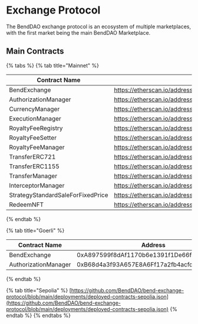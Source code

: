 # Exchange Protocol

The BendDAO exchange protocol is an ecosystem of multiple marketplaces, with the first market being the main BendDAO Marketplace.

## Main Contracts

{% tabs %}
{% tab title="Mainnet" %}
<table><thead><tr><th width="309.65499028268664">Contract Name</th><th>Address</th></tr></thead><tbody><tr><td>BendExchange</td><td><a href="https://etherscan.io/address/0x7e832eC8ad6F66E6C9ECE63acD94516Dd7fC537A">https://etherscan.io/address/0x7e832eC8ad6F66E6C9ECE63acD94516Dd7fC537A</a></td></tr><tr><td>AuthorizationManager</td><td><a href="https://etherscan.io/address/0x422b1179b63F9327BEdedeA64B75C942744dFaC8">https://etherscan.io/address/0x422b1179b63F9327BEdedeA64B75C942744dFaC8</a></td></tr><tr><td>CurrencyManager</td><td><a href="https://etherscan.io/address/0xef5F471FcBd6abaBE44901f0488ccd837dC9186d">https://etherscan.io/address/0xef5F471FcBd6abaBE44901f0488ccd837dC9186d</a></td></tr><tr><td>ExecutionManager</td><td><a href="https://etherscan.io/address/0x3e722b7d2FfF8d6219d05AcF7D6948bED37C399B">https://etherscan.io/address/0x3e722b7d2FfF8d6219d05AcF7D6948bED37C399B</a></td></tr><tr><td>RoyaltyFeeRegistry</td><td><a href="https://etherscan.io/address/0x603461F51D14489C2Aeb216632dCDcDa216FB22b">https://etherscan.io/address/0x603461F51D14489C2Aeb216632dCDcDa216FB22b</a></td></tr><tr><td>RoyaltyFeeSetter</td><td><a href="https://etherscan.io/address/0xb7774E6A5934fc78406586910b393F2863F4326E">https://etherscan.io/address/0xb7774E6A5934fc78406586910b393F2863F4326E</a></td></tr><tr><td>RoyaltyFeeManager</td><td><a href="https://etherscan.io/address/0xe377f6eF3E86E532a49625F866750306A478245F">https://etherscan.io/address/0xe377f6eF3E86E532a49625F866750306A478245F</a></td></tr><tr><td>TransferERC721</td><td><a href="https://etherscan.io/address/0xF5B7b16AB8378f5AbE15836F57DC20F176318104">https://etherscan.io/address/0xF5B7b16AB8378f5AbE15836F57DC20F176318104</a></td></tr><tr><td>TransferERC1155</td><td><a href="https://etherscan.io/address/0xd477ED4b7f891665d4B0003bEd435c0498206F7c">https://etherscan.io/address/0xd477ED4b7f891665d4B0003bEd435c0498206F7c</a></td></tr><tr><td>TransferManager</td><td><a href="https://etherscan.io/address/0x79C660CF65bf53Cb3Db11fC03C6dDc554A315818">https://etherscan.io/address/0x79C660CF65bf53Cb3Db11fC03C6dDc554A315818</a></td></tr><tr><td>InterceptorManager</td><td><a href="https://etherscan.io/address/0x9F588598bf51eB1aEe400773895c01931f1fd2EC">https://etherscan.io/address/0x9F588598bf51eB1aEe400773895c01931f1fd2EC</a></td></tr><tr><td>StrategyStandardSaleForFixedPrice</td><td><a href="https://etherscan.io/address/0x80d190Fa1b1bB5488baD69FD3A89bf52821d4CCA">https://etherscan.io/address/0x80d190Fa1b1bB5488baD69FD3A89bf52821d4CCA</a></td></tr><tr><td>RedeemNFT</td><td><a href="https://etherscan.io/address/0xb645d88807f932Aba29eE6B28e6A5F1467508498">https://etherscan.io/address/0xb645d88807f932Aba29eE6B28e6A5F1467508498</a></td></tr></tbody></table>
{% endtab %}

{% tab title="Goerli" %}
<table><thead><tr><th width="309.65499028268664">Contract Name</th><th>Address</th></tr></thead><tbody><tr><td>BendExchange</td><td>0xA897599f8dAf1170b6e1391f1De66f69BAB9617F</td></tr><tr><td>AuthorizationManager</td><td>0xB68d4a3f93A657E8A6Ff17a2fb4acfd4769474c7</td></tr></tbody></table>
{% endtab %}

{% tab title="Sepolia" %}
[https://github.com/BendDAO/bend-exchange-protocol/blob/main/deployments/deployed-contracts-sepolia.json](https://github.com/BendDAO/bend-exchange-protocol/blob/main/deployments/deployed-contracts-sepolia.json)
{% endtab %}
{% endtabs %}
